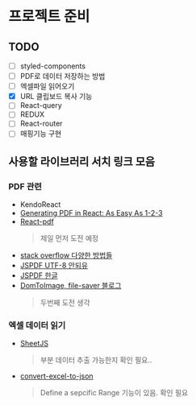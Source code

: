 # 프로젝트 준비

## TODO

- [ ] styled-components
- [ ] PDF로 데이터 저장하는 방법
- [ ] 엑셀파일 읽어오기
- [x] URL 클립보드 복사 기능
- [ ] React-query
- [ ] REDUX
- [ ] React-router
- [ ] 매핑기능 구현

## 사용할 라이브러리 서치 링크 모음

### PDF 관련

- KendoReact
- [Generating PDF in React: As Easy As 1-2-3](https://www.telerik.com/blogs/generating-pdf-react-easy-as-1-2-3?kw=&cpn=15428364719&gclsrc=aw.ds&&utm_source=google&utm_medium=cpc&utm_campaign=kendo-ui-react-trial-search-bms-APJ&ad_group=DSA+Ad+Group&utm_term=DYNAMIC+SEARCH+ADS&ad_copy=&ad_type=DSA&ad_size=&ad_placement=&gclid=CjwKCAiAlfqOBhAeEiwAYi43FwkORXAIhlqUOR60xqSumx3rCJQfLSmnEFGtEezZj6YkItI9eK28DRoCAaEQAvD_BwE)
- [React-pdf](https://react-pdf.org/)
  > 제일 먼저 도전 예정
- [stack overflow 다양한 방법들](https://stackoverflow.com/questions/44989119/generating-a-pdf-file-from-react-components)
- [JSPDF UTF-8 안되유](https://stackify.dev/464111-how-to-enable-utf-8-in-jspdf-library)
- [JSPDF 한글](https://lts0606.tistory.com/421)
- [DomToImage, file-saver 블로그](https://onlydev.tistory.com/75)
  > 두번째 도전 생각

### 엑셀 데이터 읽기

- [SheetJS](https://github.com/sheetjs/sheetjs)
  > 부분 데이터 추출 가능한지 확인 필요..
- [convert-excel-to-json](https://www.npmjs.com/package/convert-excel-to-json)
  > Define a sepcific Range 기능이 있음. 확인 필요
